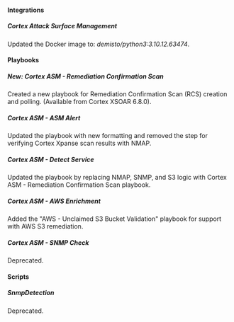 
#### Integrations

##### Cortex Attack Surface Management
Updated the Docker image to: *demisto/python3:3.10.12.63474*.
#### Playbooks

##### New: Cortex ASM - Remediation Confirmation Scan

Created a new playbook for Remediation Confirmation Scan (RCS) creation and polling. (Available from Cortex XSOAR 6.8.0).

##### Cortex ASM - ASM Alert

Updated the playbook with new formatting and removed the step for verifying Cortex Xpanse scan results with NMAP.

##### Cortex ASM - Detect Service

Updated the playbook by replacing NMAP, SNMP, and S3 logic with Cortex ASM - Remediation Confirmation Scan playbook.

##### Cortex ASM - AWS Enrichment

Added the "AWS - Unclaimed S3 Bucket Validation" playbook for support with AWS S3 remediation.

##### Cortex ASM - SNMP Check

Deprecated.

#### Scripts

##### SnmpDetection

Deprecated.
